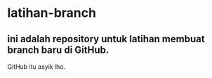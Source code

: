 # latihan-branch

## ini adalah repository untuk latihan membuat branch baru di GitHub.

GitHub itu asyik lho.
